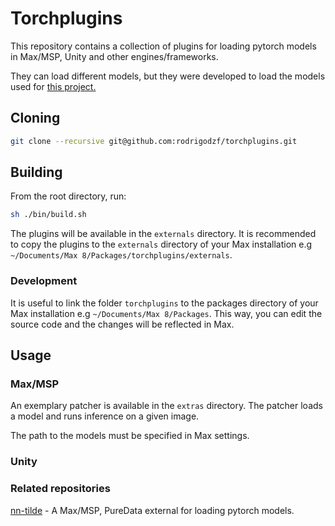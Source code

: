 # Torchplugins

This repository contains a collection of plugins for loading pytorch models in Max/MSP, Unity and other engines/frameworks.

They can load different models, but they were developed to load the models used for [this project.](https://arxiv.org/abs/2210.15306)

## Cloning

```bash
git clone --recursive git@github.com:rodrigodzf/torchplugins.git
```

## Building

From the root directory, run:

```bash
sh ./bin/build.sh
```

The plugins will be available in the `externals` directory. It is recommended to copy the plugins to the `externals` directory of your Max installation e.g `~/Documents/Max 8/Packages/torchplugins/externals`.

### Development

It is useful to link the folder `torchplugins` to the packages directory of your Max installation e.g `~/Documents/Max 8/Packages`. This way, you can edit the source code and the changes will be reflected in Max.

## Usage

### Max/MSP

An exemplary patcher is available in the `extras` directory. The patcher loads a model and runs inference on a given image.

The path to the models must be specified in Max settings.

### Unity

### Related repositories

[nn-tilde](https://github.com/acids-ircam/nn_tilde) - A Max/MSP, PureData external for loading pytorch models.
